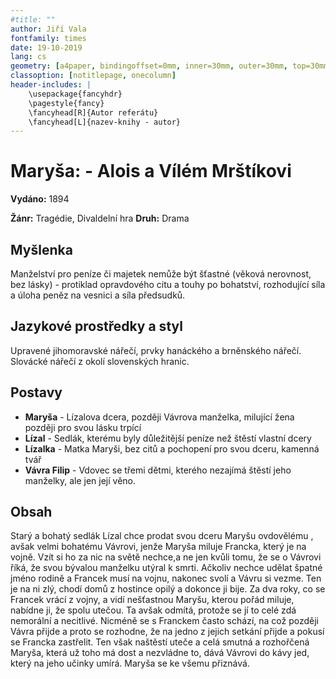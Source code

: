 ```yaml
---
#title: ""
author: Jiří Vala
fontfamily: times
date: 19-10-2019
lang: cs
geometry: [a4paper, bindingoffset=0mm, inner=30mm, outer=30mm, top=30mm, bottom=30mm]
classoption: [notitlepage, onecolumn]
header-includes: |
	\usepackage{fancyhdr}
	\pagestyle{fancy}
	\fancyhead[R]{Autor referátu}
	\fancyhead[L]{nazev-knihy - autor}
---
```


# Maryša: - Alois a Vílém Mrštíkovi

**Vydáno:** 1894

**Žánr:** Tragédie, Divaldelní hra **Druh:** Drama

## Myšlenka

Manželství pro peníze či majetek nemůže být šťastné (věková nerovnost, bez lásky) - protiklad opravdového citu a touhy po bohatství, rozhodující síla  a úloha peněz na vesnici a síla předsudků.

## Jazykové prostředky a styl

Upravené jihomoravské nářečí, prvky hanáckého a brněnského nářečí. Slovácké nářečí z okolí slovenských hranic.

## Postavy

- **Maryša** - Lízalova dcera, později Vávrova manželka, milující žena později pro svou lásku trpící
- **Lízal** - Sedlák, kterému byly důležitější peníze než štěstí vlastní dcery
- **Lízalka** - Matka Maryši, bez citů a pochopení pro svou dceru, kamenná tvář
- **Vávra Filip** - Vdovec se třemi dětmi, kterého nezajímá štěstí jeho manželky, ale jen její věno.


## Obsah

Starý a bohatý sedlák Lízal chce prodat svou dceru Maryšu ovdovělému , avšak velmi bohatému Vávrovi, jenže Maryša miluje Francka, který je na vojně. Vzít si ho za nic na světě nechce,a ne jen kvůli tomu, že se o Vávrovi říká, že svou bývalou manželku utýral k smrti. Ačkoliv nechce udělat špatné jméno rodině a Francek musí na vojnu, nakonec svolí a Vávru si vezme. Ten je na ni zlý, chodí domů z hostince opilý a dokonce ji bije. Za dva roky, co se Francek vrácí z vojny, a vidí nešťastnou Maryšu, kterou pořád miluje, nabídne ji, že spolu utečou. Ta avšak odmítá, protože se jí to celé zdá nemorální a necitlivé. Nicméně se s Franckem často schází, na což později Vávra přijde a proto se rozhodne, že na jedno z jejich setkání přijde a pokusí se Francka zastřelit. Ten však naštěstí uteče a celá smutná a rozhořčená Maryša, která už toho má dost a nezvládne to, dává Vávrovi do kávy jed, který na jeho učinky umírá. Maryša se ke všemu přiznává.
